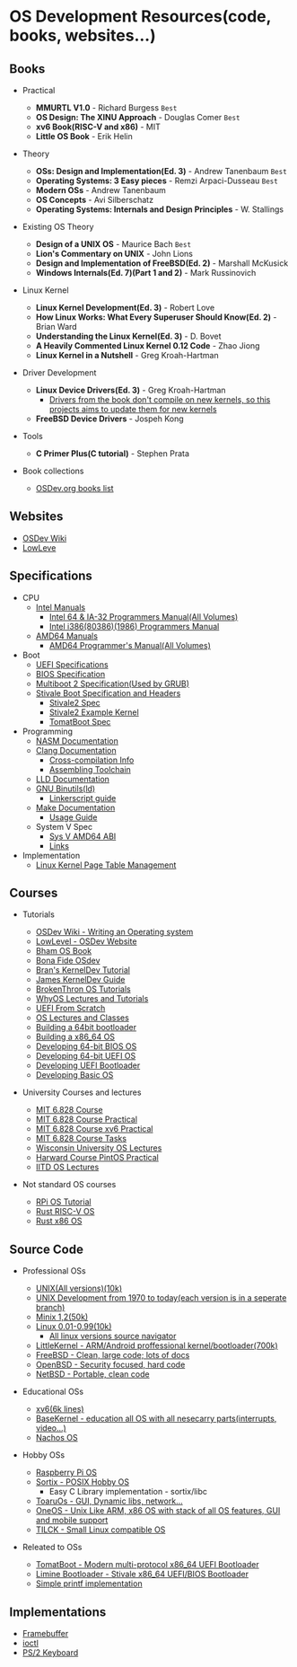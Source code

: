 # OS Development Resources(code, books, websites...)
## Books
* Practical
	* **MMURTL V1.0** - Richard Burgess `Best`
	* **OS Design: The XINU Approach** - Douglas Comer `Best`
	* **xv6 Book(RISC-V and x86)** - MIT
	* **Little OS Book** - Erik Helin

* Theory
	* **OSs: Design and Implementation(Ed. 3)** - Andrew Tanenbaum `Best`
	* **Operating Systems: 3 Easy pieces** - Remzi Arpaci-Dusseau `Best`
	* **Modern OSs** - Andrew Tanenbaum
	* **OS Concepts** - Avi Silberschatz
	* **Operating Systems: Internals and Design Principles** - W. Stallings

* Existing OS Theory
	* **Design of a UNIX OS** - Maurice Bach `Best`
	* **Lion's Commentary on UNIX** - John Lions
	* **Design and Implementation of FreeBSD(Ed. 2)** - Marshall McKusick
	* **Windows Internals(Ed. 7)(Part 1 and 2)** - Mark Russinovich

* Linux Kernel
	* **Linux Kernel Development(Ed. 3)** - Robert Love
	* **How Linux Works: What Every Superuser Should Know(Ed. 2)** - Brian Ward
	* **Understanding the Linux Kernel(Ed. 3)** - D. Bovet
	* **A Heavily Commented Linux Kernel 0.12 Code** - Zhao Jiong
	* **Linux Kernel in a Nutshell** - Greg Kroah-Hartman

* Driver Development
	* **Linux Device Drivers(Ed. 3)** - Greg Kroah-Hartman
		* [Drivers from the book don't compile on new kernels, so this projects aims to update them for new kernels](https://github.com/martinezjavier/ldd3)
	* **FreeBSD Device Drivers** - Jospeh Kong

* Tools
	* **C Primer Plus(C tutorial)** - Stephen Prata

* Book collections
	* [OSDev.org books list](https://wiki.osdev.org/Books)



## Websites
* [OSDev Wiki](https://wiki.osdev.org/Expanded_Main_Page)
* [LowLeve](https://www.lowlevel.eu/wiki/Hauptseite)



## Specifications
* CPU
	* [Intel Manuals](https://software.intel.com/content/www/us/en/develop/articles/intel-sdm.html)
		* [Intel 64 & IA-32 Programmers Manual(All Volumes)](https://software.intel.com/content/www/us/en/develop/download/intel-64-and-ia-32-architectures-sdm-combined-volumes-1-2a-2b-2c-2d-3a-3b-3c-3d-and-4.html)
		* [Intel i386(80386)(1986) Programmers Manual](https://css.csail.mit.edu/6.858/2014/readings/i386.pdf)
	* [AMD64 Manuals](https://developer.amd.com/resources/developer-guides-manuals/)
		* [AMD64 Programmer's Manual(All Volumes)](https://www.amd.com/system/files/TechDocs/40332.pdf)
* Boot
	* [UEFI Specifications](https://www.uefi.org/specifications)
	* [BIOS Specification](https://www.scs.stanford.edu/nyu/04fa/lab/specsbbs101.pdf)
	* [Multiboot 2 Specification(Used by GRUB)](https://www.gnu.org/software/grub/manual/multiboot2/)
	* [Stivale Boot Specification and Headers](https://github.com/stivale/stivale)
		* [Stivale2 Spec](https://github.com/stivale/stivale/blob/master/STIVALE2.md)
		* [Stivale2 Example Kernel](https://github.com/limine-bootloader/limine/tree/trunk/test)
		* [TomatBoot Spec](https://github.com/TomatOrg/TomatBoot/blob/master/README.md)
* Programming
	* [NASM Documentation](https://www.nasm.us/docs.php)
	* [Clang Documentation](https://clang.llvm.org/docs/index.html)
		* [Cross-compilation Info](https://clang.llvm.org/docs/CrossCompilation.html)
		* [Assembling Toolchain](https://clang.llvm.org/docs/Toolchain.html)
	* [LLD Documentation](https://lld.llvm.org/)
	* [GNU Binutils(ld)](https://www.gnu.org/software/binutils/docs-2.36/)
		* [Linkerscript guide](https://sourceware.org/binutils/docs/ld/Scripts.html)
	* [Make Documentation](https://www.gnu.org/software/make/manual/)
		* [Usage Guide](https://makefiletutorial.com/)
	* System V Spec
		* [Sys V AMD64 ABI](https://gitlab.com/x86-psABIs/x86-64-ABI)
		* [Links](https://wiki.osdev.org/System_V_ABI#Documents)
* Implementation
	* [Linux Kernel Page Table Management](https://www.kernel.org/doc/gorman/html/understand/understand006.html)



## Courses
* Tutorials
	* [OSDev Wiki - Writing an Operating system](https://wiki.osdev.org/Creating_an_Operating_System)
	* [LowLevel - OSDev Website](http://www.lowlevel.eu/wiki/Lowlevel:Portal)
	* [Bham OS Book](https://www.cs.bham.ac.uk/~exr/lectures/opsys/10_11/lectures/os-dev.pdf)
	* [Bona Fide OSdev](http://www.osdever.net/tutorials/)
	* [Bran's KernelDev Tutorial](http://www.osdever.net/bkerndev/index.php)
	* [James KernelDev Guide](http://www.jamesmolloy.co.uk/tutorial_html/)
	* [BrokenThron OS Tutorials](http://www.brokenthorn.com/Resources/OSDevIndex.html)
	* [WhyOS Lectures and Tutorials](http://wyoos.org/index.php)
	* [UEFI From Scratch](https://youtu.be/01-UA2LKQ9Y)
	* [OS Lectures and Classes](https://ops-class.org/)
	* [Building a 64bit bootloader](https://github.com/gmarino2048/64bit-os-tutorial)
	* [Building a x86_64 OS](https://ethv.net/workshops/osdev/notes/notes-0.html)
	* [Developing 64-bit BIOS OS](https://www.youtube.com/playlist?list=PLxN4E629pPnKKqYsNVXpmCza8l0Jb6l8-)
	* [Developing 64-bit UEFI OS](https://www.youtube.com/playlist?list=PLxN4E629pPnJxCQCLy7E0SQY_zuumOVyZ)
	* [Developing UEFI Bootloader](https://www.youtube.com/playlist?list=PLdJN-tAX64g6UnGb1rD1wtnd5U6ebGlWd)
	* [Developing Basic OS](https://www.youtube.com/playlist?list=PLdJN-tAX64g6EVvcCs0PPc1fznPMagVdq)

* University Courses and lectures
	* [MIT 6.828 Course](https://ocw.mit.edu/courses/electrical-engineering-and-computer-science/6-828-operating-system-engineering-fall-2012/index.htm)
	* [MIT 6.828 Course Practical](https://pdos.csail.mit.edu/6.828/2020/schedule.html)
	* [MIT 6.828 Course xv6 Practical](https://pdos.csail.mit.edu/6.828/2012/)
	* [MIT 6.828 Course Tasks](https://pdos.csail.mit.edu/6.828/2016/homework/)
	* [Wisconsin University OS Lectures](http://pages.cs.wisc.edu/~bart/537/lecturenotes/titlepage.html)
	* [Harward Course PintOS Practical](https://web.stanford.edu/class/cs140/projects/pintos/pintos_1.html)
	* [IITD OS Lectures](https://iitd-plos.github.io/os-nptel/)


* Not standard OS courses
	* [RPi OS Tutorial](https://jsandler18.github.io/)
	* [Rust RISC-V OS](https://osblog.stephenmarz.com/index.html)
	* [Rust x86 OS](https://os.phil-opp.com/)



## Source Code
* Professional OSs
	* [UNIX(All versions)(10k)](https://minnie.tuhs.org/cgi-bin/utree.pl)
	* [UNIX Development from 1970 to today(each version is in a seperate branch)](https://github.com/dspinellis/unix-history-repo)
	* [Minix 1,2(50k)](https://wiki.minix3.org/doku.php?id=www:download:previousversions)
	* [Linux 0.01-0.99(10k)](https://mirrors.edge.kernel.org/pub/linux/kernel/Historic/)
		* [All linux versions source navigator](https://elixir.bootlin.com/linux/0.11/source)
	* [LittleKernel - ARM/Android proffessional kernel/bootloader(700k)](https://github.com/littlekernel/lk)
	* [FreeBSD - Clean, large code; lots of docs](https://freebsd.org/developers/cvs.html)
	* [OpenBSD - Security focused, hard code](https://github.com/openbsd/src)
	* [NetBSD - Portable, clean code](https://netbsd.org/docs/guide/en/part-compile.html)

* Educational OSs
	* [xv6(6k lines)](https://github.com/mit-pdos/xv6-public)
	* [BaseKernel - education all OS with all nesecarry parts(interrupts, video...)](https://github.com/dthain/basekernel)
	* [Nachos OS](https://www.cs.washington.edu/homes/tom/nachos/)

* Hobby OSs
	* [Raspberry Pi OS](https://github.com/s-matyukevich/raspberry-pi-os)
	* [Sortix - POSIX Hobby OS](https://gitlab.com/sortix/sortix)
		* Easy C Library implementation - sortix/libc
	* [ToaruOs - GUI, Dynamic libs, network...](https://github.com/klange/toaruos)
	* [OneOS - Unix Like ARM, x86 OS with stack of all OS features, GUI and mobile support](https://github.com/oneOS-Project/oneOS)
	* [TILCK - Small Linux compatible OS](https://github.com/vvaltchev/tilck)

* Releated to OSs
	* [TomatBoot - Modern multi-protocol x86_64 UEFI Bootloader](https://github.com/TomatOrg/TomatBoot)
	* [Limine Bootloader - Stivale x86_64 UEFI/BIOS Bootloader](https://github.com/limine-bootloader/limine)
	* [Simple printf implementation](https://github.com/mpredfearn/simple-printf)



## Implementations
* [Framebuffer](https://www.kernel.org/doc/html/latest/fb/framebuffer.html)
* [ioctl](https://forum.osdev.org/viewtopic.php?f=1&t=41907)
* [PS/2 Keyboard](https://github.com/torvalds/linux/blob/master/drivers/input/keyboard/atkbd.c)
